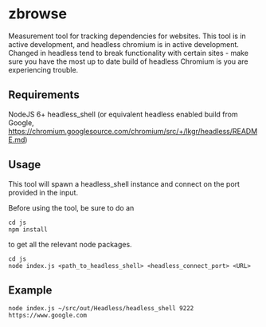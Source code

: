 zbrowse
================

Measurement tool for tracking dependencies for websites. This tool is in active 
development, and headless chromium is in active development. Changed in headless
tend to break functionality with certain sites - make sure you have the most up to
date build of headless Chromium is you are experiencing trouble.

## Requirements
NodeJS 6+
headless_shell (or equivalent headless enabled build from Google, https://chromium.googlesource.com/chromium/src/+/lkgr/headless/README.md)

## Usage
This tool will spawn a headless_shell instance and connect on the port provided in 
the input.

Before using the tool, be sure to do an

```
cd js
npm install
```

to get all the relevant node packages.

```
cd js
node index.js <path_to_headless_shell> <headless_connect_port> <URL>
```

## Example
```
node index.js ~/src/out/Headless/headless_shell 9222 https://www.google.com
```
